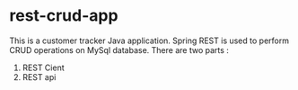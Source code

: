 # rest-crud-app
This is a customer tracker Java application.
Spring REST is used to perform CRUD operations on MySql database.
There are two parts :
1. REST Cient
2. REST api
